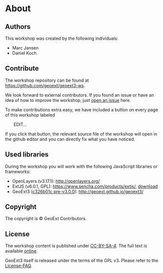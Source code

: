 # About

## Authors

This workshop was created by the following individuals:

* Marc Jansen
* Daniel Koch

## Contribute

The workshop repository can be found at https://github.com/geoext/geoext3-ws.

We look forward to external contributors. If you found an issue or have an idea
of how to improve the workshop, just
[open an issue](https://github.com/geoext/geoext3-ws/issues) here.

To make contributions extra easy, we have included a button on every page of
this workshop labeled

<span style="margin-left: 2em;"><i class="fa fa-edit"></i> EDIT…</span>

If you click that button, the relevant source file of the workshop will open in
the github editor and you can directly fix what you have noticed.

## Used libraries

During the workshop you will work with the following JavaScript libraries or
frameworks:

* OpenLayers (v3.17.1): http://openlayers.org/
* ExtJS (v6.0.1, GPL): https://www.sencha.com/products/extjs/,
  [download](https://www.sencha.com/legal/GPL/)
* GeoExt3 ([c326b01c pre-v3.0.0](https://github.com/geoext/geoext3/commit/c326b01c20ffcfa453dafe754093753b7af95bc9)): http://geoext.github.io/geoext3/

## Copyright

The copyright is &copy; GeoExt Contributors.

## License

The workshop content is published under [CC-BY-SA-4](https://creativecommons.org/licenses/by-sa/4.0/). The full text is available [online](https://github.com/geoext/geoext3-ws/blob/master/LICENSE.md).

GeoExt3 itself is released under the terms of the GPL v3. Please refer to the
[License-FAQ](https://github.com/geoext/geoext3/blob/master/LICENSE-FAQ.md).
